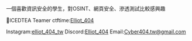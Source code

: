一個喜歡資訊安全的學生，對OSINT、網頁安全、滲透測試比較感興趣

🚩ICEDTEA Teamer
ctftime:[Elliot_404](https://ctftime.org/user/191615)

Instagram:[elliot_404_tw](https://www.instagram.com/elliot_404_tw/)
Discord:[Elliot_404](https://discord.com/users/628939416693506049)
Email:Cyber404.tw@gmail.com
